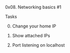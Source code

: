 0x08. Networking basics #1

Tasks


0. Change your home IP

1. Show attached IPs

2. Port listening on localhost

